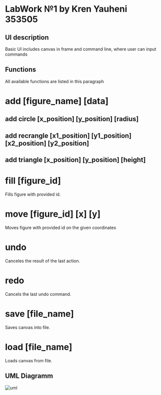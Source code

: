 # LabWork №1 by Kren Yauheni 353505
## UI description
Basic UI includes canvas in frame and command line, where user can input commands

## Functions
All available functions are listed in this paragraph 

# add [figure_name] [data]
## add circle [x_position] [y_position] [radius]
## add recrangle [x1_position] [y1_position] [x2_position] [y2_position]
## add triangle [x_position] [y_position] [height] 

# fill [figure_id] 
Fills figure with provided id.

# move [figure_id] [x] [y]
Moves figure with provided id on the given coordinates

# undo
Canceles the result of the last action.

# redo
Cancels the last undo command.

# save [file_name]
Saves canvas into file.
# load [file_name]
Loads canvas from file.

## UML Diagramm
![uml](https://github.com/user-attachments/assets/3d548071-f955-4549-aad6-92171b51ce45)
